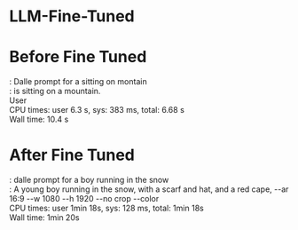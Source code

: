 # LLM-Fine-Tuned

# Before Fine Tuned
<human>: Dalle prompt for a sitting on montain <br>
<assistant>: <human> is sitting on a mountain. <br>
User <br>
CPU times: user 6.3 s, sys: 383 ms, total: 6.68 s <br>
Wall time: 10.4 s <br>

# After Fine Tuned
<human>: dalle prompt for a boy running in the snow <br>
<assistant>: A young boy running in the snow, with a scarf and hat, and a red cape, --ar 16:9 --w 1080 --h 1920 --no crop --color  <br>
CPU times: user 1min 18s, sys: 128 ms, total: 1min 18s <br>
Wall time: 1min 20s <br>
